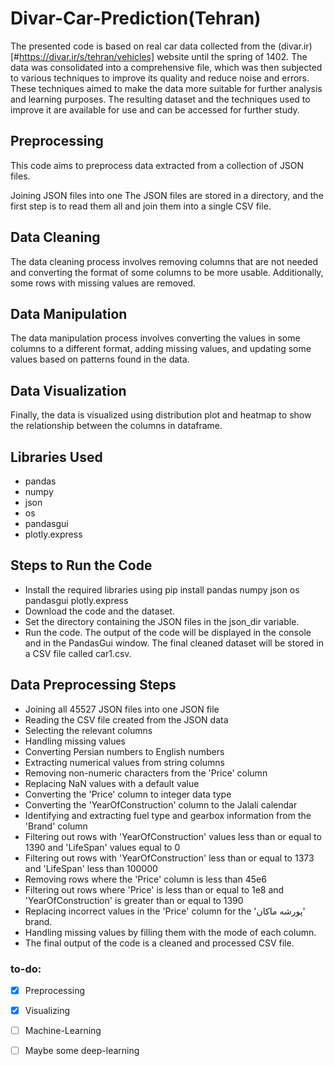 # Divar-Car-Prediction(Tehran)
The presented code is based on real car data collected from the (divar.ir)[#https://divar.ir/s/tehran/vehicles] website until the spring of 1402. The data was consolidated into a comprehensive file, which was then subjected to various techniques to improve its quality and reduce noise and errors. These techniques aimed to make the data more suitable for further analysis and learning purposes. The resulting dataset and the techniques used to improve it are available for use and can be accessed for further study.
## Preprocessing
This code aims to preprocess data extracted from a collection of JSON files.

Joining JSON files into one
The JSON files are stored in a directory, and the first step is to read them all and join them into a single CSV file.

## Data Cleaning
The data cleaning process involves removing columns that are not needed and converting the format of some columns to be more usable. Additionally, some rows with missing values are removed.

## Data Manipulation
The data manipulation process involves converting the values in some columns to a different format, adding missing values, and updating some values based on patterns found in the data.

## Data Visualization
Finally, the data is visualized using distribution plot and heatmap to show the relationship between the columns in dataframe.

## Libraries Used
- pandas
- numpy
- json
- os
- pandasgui
- plotly.express
## Steps to Run the Code
- Install the required libraries using pip install pandas numpy json os pandasgui plotly.express
- Download the code and the dataset.
- Set the directory containing the JSON files in the json_dir variable.
- Run the code. The output of the code will be displayed in the console and in the PandasGui window. The final cleaned dataset will be stored in a CSV file called car1.csv.
## Data Preprocessing Steps
- Joining all 45527 JSON files into one JSON file
- Reading the CSV file created from the JSON data
- Selecting the relevant columns
- Handling missing values
- Converting Persian numbers to English numbers
- Extracting numerical values from string columns
- Removing non-numeric characters from the 'Price' column
- Replacing NaN values with a default value
- Converting the 'Price' column to integer data type
- Converting the 'YearOfConstruction' column to the Jalali calendar
- Identifying and extracting fuel type and gearbox information from the 'Brand' column
- Filtering out rows with 'YearOfConstruction' values less than or equal to 1390 and 'LifeSpan' values equal to 0
- Filtering out rows with 'YearOfConstruction' less than or equal to 1373 and 'LifeSpan' less than 100000
- Removing rows where the 'Price' column is less than 45e6
- Filtering out rows where 'Price' is less than or equal to 1e8 and 'YearOfConstruction' is greater than or equal to 1390
- Replacing incorrect values in the 'Price' column for the 'پورشه ماکان' brand.
- Handling missing values by filling them with the mode of each column.
- The final output of the code is a cleaned and processed CSV file.
### to-do:
- [x] Preprocessing
- [x] Visualizing
- [ ] Machine-Learning
- [ ] Maybe some deep-learning

